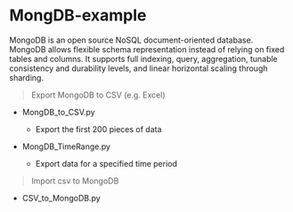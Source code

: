 # MongDB-example


MongoDB is an open source NoSQL document-oriented database. MongoDB allows flexible schema representation instead of relying on fixed tables and columns. It supports full indexing, query, aggregation, tunable consistency and durability levels, and linear horizontal scaling through sharding.

> Export MongoDB to CSV (e.g. Excel)
* MongDB_to_CSV.py
  * Export the first 200 pieces of data

* MongDB_TimeRange.py
  * Export data for a specified time period

> Import csv to MongoDB
* CSV_to_MongoDB.py

